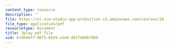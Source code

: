 ```yaml
---
content_type: resource
description: ''
file: https://ol-ocw-studio-app-production.s3.amazonaws.com/courses/18-02-multivariable-calculus-fall-2007/b7d644f796f56b59a1e0d81f484b7869_wu8kXZSAp20.pdf
file_type: application/pdf
resourcetype: Document
title: 3play pdf file
uid: b7d644f7-96f5-6b59-a1e0-d81f484b7869
---
```

